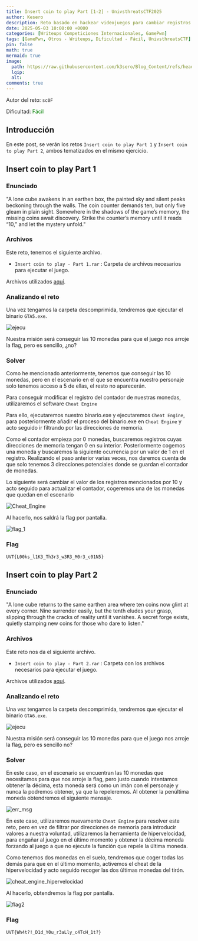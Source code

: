 ```yaml
---
title: Insert coin to play Part [1-2] - UnivsthreatsCTF2025
author: Kesero
description: Reto basado en hackear videojuegos para cambiar registros a nuestra voluntad.
date: 2025-05-03 10:00:00 +0000
categories: [Writeups Competiciones Internacionales, GamePwn]
tags: [GamePwn, Otros - Writeups, Dificultad - Fácil, UnivsthreatsCTF]
pin: false
math: true
mermaid: true
image:
  path: https://raw.githubusercontent.com/k3sero/Blog_Content/refs/heads/main/Competiciones_Internacionales_Writeups/2025/UniVsThreatsCTF2025/GamePwn/Insert%20coin%20to%20play/prompt.png
  lqip: 
  alt: 
comments: true
---
```


Autor del reto: `sc0F`

Dificultad: <font color=green>Fácil</font>

## Introducción

En este post, se verán los retos `Insert coin to play Part 1` y `Insert coin to play Part 2`, ambos tematizados en el mismo ejercicio.

## Insert coin to play Part 1 

### Enunciado

"A lone cube awakens in an earthen box, the painted sky and silent peaks beckoning through the walls. The coin counter demands ten, but only five gleam in plain sight. Somewhere in the shadows of the game’s memory, the missing coins await discovery. Strike the counter’s memory until it reads “10,” and let the mystery unfold."

### Archivos

Este reto, tenemos el siguiente archivo.

- `Insert coin to play - Part 1.rar` : Carpeta de archivos necesarios para ejecutar el juego.

Archivos utilizados [aquí](https://drive.google.com/drive/folders/1zl7a9cuc_UhSyukWFGzUdot7X18UY0e7?usp=sharing).

### Analizando el reto

Una vez tengamos la carpeta descomprimida, tendremos que ejecutar el binario `GTA5.exe`.

![ejecu](https://raw.githubusercontent.com/k3sero/Blog_Content/refs/heads/main/Competiciones_Internacionales_Writeups/2025/UniVsThreatsCTF2025/GamePwn/Insert%20coin%20to%20play/Insert%20coin%20to%20play%20-%20Part%201/img/ejecu.png)

Nuestra misión será conseguir las 10 monedas para que el juego nos arroje la flag, pero es sencillo, ¿no?

### Solver

Como he mencionado anteriormente, tenemos que conseguir las 10 monedas, pero en el escenario en el que se encuentra nuestro personaje solo tenemos acceso a 5 de ellas, el resto no aparecerán.

Para conseguir modificar el registro del contador de nuestras monedas, utilizaremos el software `Cheat Engine`

Para ello, ejecutaremos nuestro binario.exe y ejecutaremos `Cheat Engine`, para posteriormente añadir el proceso del binario.exe en `Cheat Engine` y acto seguido ir filtrando por las direcciones de memoria.

Como el contador empieza por 0 monedas, buscaremos registros cuyas direcciones de memoria tengan 0 en su interior. Posteriormente cogemos una moneda y buscaremos la siguiente ocurrencia por un valor de 1 en el registro. Realizando el paso anterior varias veces, nos daremos cuenta de que solo tenemos 3 direcciones potenciales donde se guardan el contador de monedas.

Lo siguiente será cambiar el valor de los registros mencionados por 10 y acto seguido para actualizar el contador, cogeremos una de las monedas que quedan en el escenario

![Cheat_Engine](https://raw.githubusercontent.com/k3sero/Blog_Content/refs/heads/main/Competiciones_Internacionales_Writeups/2025/UniVsThreatsCTF2025/GamePwn/Insert%20coin%20to%20play/Insert%20coin%20to%20play%20-%20Part%201/img/cheat.png)

Al hacerlo, nos saldrá la flag por pantalla.

![flag_1](https://raw.githubusercontent.com/k3sero/Blog_Content/refs/heads/main/Competiciones_Internacionales_Writeups/2025/UniVsThreatsCTF2025/GamePwn/Insert%20coin%20to%20play/Insert%20coin%20to%20play%20-%20Part%201/img/flag.png)

### Flag
`UVT{L00ks_l1K3_Th3r3_w3R3_M0r3_c01N5}`


## Insert coin to play Part 2

### Enunciado

"A lone cube returns to the same earthen area where ten coins now glint at every corner. Nine surrender easily, but the tenth eludes your grasp, slipping through the cracks of reality until it vanishes. A secret forge exists, quietly stamping new coins for those who dare to listen."

### Archivos

Este reto nos da el siguiente archivo.

- `Insert coin to play - Part 2.rar` : Carpeta con los archivos necesarios para ejecutar el juego.

Archivos utilizados [aquí](https://drive.google.com/drive/folders/1zl7a9cuc_UhSyukWFGzUdot7X18UY0e7?usp=sharing).

### Analizando el reto

Una vez tengamos la carpeta descomprimida, tendremos que ejecutar el binario `GTA6.exe`.

![ejecu](https://raw.githubusercontent.com/k3sero/Blog_Content/refs/heads/main/Competiciones_Internacionales_Writeups/2025/UniVsThreatsCTF2025/GamePwn/Insert%20coin%20to%20play/Insert%20coin%20to%20play%20-%20Part%201/img/ejecu.png)

Nuestra misión será conseguir las 10 monedas para que el juego nos arroje la flag, pero es sencillo no?

### Solver

En este caso, en el escenario se encuentran las 10 monedas que necesitamos para que nos arroje la flag, pero justo cuando intentamos obtener la décima, esta moneda será como un imán con el personaje y nunca la podremos obtener, ya que la repeleremos. Al obtener la penúltima moneda obtendremos el siguiente mensaje.

![err_msg](https://raw.githubusercontent.com/k3sero/Blog_Content/refs/heads/main/Competiciones_Internacionales_Writeups/2025/UniVsThreatsCTF2025/GamePwn/Insert%20coin%20to%20play/Insert%20coin%20to%20play%20-%20Part%202/img/err_msg.png)

En este caso, utilizaremos nuevamente `Cheat Engine` para resolver este reto, pero en vez de filtrar por direcciones de memoria para introducir valores a nuestra voluntad, utilizaremos la herramienta de hipervelocidad, para engañar al juego en el último momento y obtener la décima moneda forzando al juego a que no ejecute la función que repele la última moneda.

Como tenemos dos monedas en el suelo, tendremos que coger todas las demás para que en el último momento, activemos el cheat de la hipervelocidad y acto seguido recoger las dos últimas monedas del tirón.

![cheat_engine_hipervelocidad](https://raw.githubusercontent.com/k3sero/Blog_Content/refs/heads/main/Competiciones_Internacionales_Writeups/2025/UniVsThreatsCTF2025/GamePwn/Insert%20coin%20to%20play/Insert%20coin%20to%20play%20-%20Part%202/img/paint2.png)

Al hacerlo, obtendremos la flag por pantalla.

![flag2](https://raw.githubusercontent.com/k3sero/Blog_Content/refs/heads/main/Competiciones_Internacionales_Writeups/2025/UniVsThreatsCTF2025/GamePwn/Insert%20coin%20to%20play/Insert%20coin%20to%20play%20-%20Part%202/img/flag2.png)

### Flag

`UVT{Wh4t?!_D1d_Y0u_r3aLly_c4TcH_1t?}`